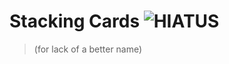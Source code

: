 Stacking Cards ![HIATUS](https://raw.github.com/timtim17/timtim17.github.io/master/images/status_icon_hiatus.png)
==============

> (for lack of a better name)
